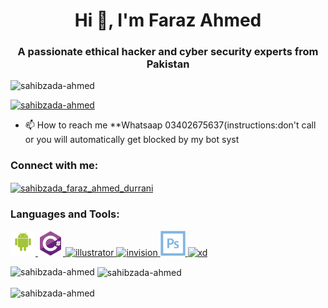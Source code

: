 <h1 align="center">Hi 👋, I'm Faraz Ahmed</h1>
<h3 align="center">A passionate ethical hacker and cyber security experts from Pakistan</h3>





<p align="left"> <img src="https://komarev.com/ghpvc/?username=sahibzada-ahmed&label=Profile%20views&color=0e75b6&style=flat" alt="sahibzada-ahmed" /> </p>

<p align="left"> <a href="https://github.com/ryo-ma/github-profile-trophy"><img src="https://github-profile-trophy.vercel.app/?username=sahibzada-ahmed" alt="sahibzada-ahmed" /></a> </p>

- 📫 How to reach me **Whatsaap 03402675637(instructions:don't call or you will automatically get blocked by my bot syst

<h3 align="left">Connect with me:</h3>
<p align="left">
<a href="https://instagram.com/sahibzada_faraz_ahmed_durrani" target="blank"><img align="center" src="https://raw.githubusercontent.com/rahuldkjain/github-profile-readme-generator/master/src/images/icons/Social/instagram.svg" alt="sahibzada_faraz_ahmed_durrani" height="30" width="40" /></a>
</p>

<h3 align="left">Languages and Tools:</h3>
<p align="left"> <a href="https://developer.android.com" target="_blank" rel="noreferrer"> <img src="https://raw.githubusercontent.com/devicons/devicon/master/icons/android/android-original-wordmark.svg" alt="android" width="40" height="40"/> </a> <a href="https://www.w3schools.com/cs/" target="_blank" rel="noreferrer"> <img src="https://raw.githubusercontent.com/devicons/devicon/master/icons/csharp/csharp-original.svg" alt="csharp" width="40" height="40"/> </a> <a href="https://www.adobe.com/in/products/illustrator.html" target="_blank" rel="noreferrer"> <img src="https://www.vectorlogo.zone/logos/adobe_illustrator/adobe_illustrator-icon.svg" alt="illustrator" width="40" height="40"/> </a> <a href="https://www.invisionapp.com/" target="_blank" rel="noreferrer"> <img src="https://www.vectorlogo.zone/logos/invisionapp/invisionapp-icon.svg" alt="invision" width="40" height="40"/> </a> <a href="https://www.photoshop.com/en" target="_blank" rel="noreferrer"> <img src="https://raw.githubusercontent.com/devicons/devicon/master/icons/photoshop/photoshop-line.svg" alt="photoshop" width="40" height="40"/> </a> <a href="https://www.adobe.com/products/xd.html" target="_blank" rel="noreferrer"> <img src="https://cdn.worldvectorlogo.com/logos/adobe-xd.svg" alt="xd" width="40" height="40"/> </a> </p>

<p><img align="left" src="https://github-readme-stats.vercel.app/api/top-langs?username=sahibzada-ahmed&show_icons=true&locale=en&layout=compact" alt="sahibzada-ahmed" /></p>

<p>&nbsp;<img align="center" src="https://github-readme-stats.vercel.app/api?username=sahibzada-ahmed&show_icons=true&locale=en" alt="sahibzada-ahmed" /></p>

<p><img align="center" src="https://github-readme-streak-stats.herokuapp.com/?user=sahibzada-ahmed&" alt="sahibzada-ahmed" /></p>
